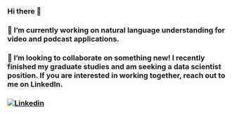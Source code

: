 ### Hi there 👋
### 🔭 I’m currently working on natural language understanding for video and podcast applications. 
### 👯 I’m looking to collaborate on something new! I recently finished my graduate studies and am seeking a data scientist position. If you are interested in working together, reach out to me on LinkedIn.
### [![Linkedin](https://img.shields.io/badge/LinkedIn-0077B5?style=for-the-badge&logo=linkedin&logoColor=white)](https://linkedin.com/in/peycke)

<!--
**ZanePeycke/zanepeycke** is a ✨ _special_ ✨ repository because its `README.md` (this file) appears on your GitHub profile.

Here are some ideas to get you started:

- 🔭 I’m currently working on ...
- 🌱 I’m currently learning ...
- 👯 I’m looking to collaborate on ...
- 🤔 I’m looking for help with ...
- 💬 Ask me about ...
- 📫 How to reach me: ...
- 😄 Pronouns: ...
- ⚡ Fun fact: ...
-->

